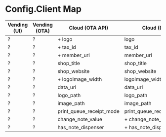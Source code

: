 # Config.Client Map

| Vending (UI) | Vending (OTA) | Cloud (OTA API)          | Cloud (DB)               | Cloud (Mobile API)       | Mobile |
|--------------|---------------|--------------------------|--------------------------|--------------------------|--------|
| ?            | ?             | + logo                   | logo                     | logo                     | ?      |
| ?            | ?             | + tax_id                 | tax_id                   | tax_id                   | ?      |
| ?            | ?             | + member_url             | member_url               | member_url               | ?      |
| ?            | ?             | shop_title               | shop_title               | shop_title               | ?      |
| ?            | ?             | shop_website             | shop_website             | shop_website             | ?      |
| ?            | ?             | + logoImage_width        | logoImage_width          | logoImage_width          | ?      |
| ?            | ?             | data_url                 | data_url                 | + ????                   | ?      |
| ?            | ?             | logo_path                | logo_path                | logo_path                | ?      |
| ?            | ?             | image_path               | image_path               | image_path               | ?      |
| ?            | ?             | print_queue_receipt_mode | print_queue_receipt_mode | print_queue_receipt_mode | ?      |
| ?            | ?             | change_note_value        | + change_note_value      | + change_note_value      | ?      |
| ?            | ?             | has_note_dispenser       | + has_note_dispenser     | + has_note_dispenser     | ?      |